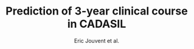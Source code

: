 ---
cat: gaia
subcat: architecture
bestof: false
author: Eric Jouvent et al.
title: Prediction of 3-year clinical course in CADASIL
journal: Neurology
year: 2016
type: article
doi: 10.1212/WNL.0000000000003252
---
